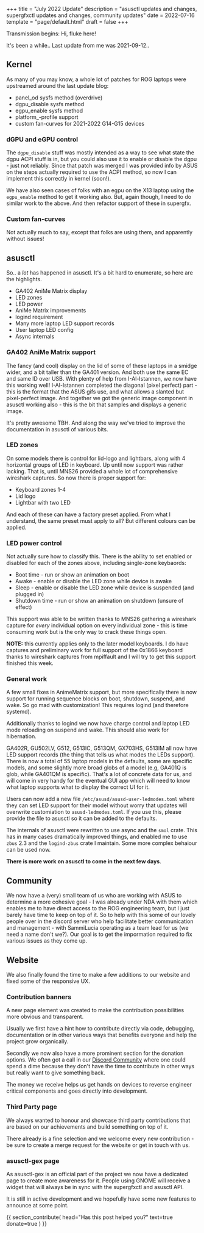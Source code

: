 +++
title = "July 2022 Update"
description = "asusctl updates and changes, supergfxctl updates and changes, community updates"
date = 2022-07-16
template = "page/default.html"
draft = false
+++

Transmission begins: Hi, fluke here!

It's been a while.. Last update from me was 2021-09-12..

## Kernel

As many of you may know, a whole lot of patches for ROG laptops were upstreamed around the last update blog:

- panel_od sysfs method (overdrive)
- dgpu_disable sysfs method
- egpu_enable sysfs method
- platform_-profile support
- custom fan-curves for 2021-2022 G14-G15 devices

### dGPU and eGPU control

The `dgpu_disable` stuff was mostly intended as a way to see what state the dgpu ACPI stuff is in, but you could also use it to enable or disable the dgpu - just not reliably. Since that patch was merged I was provided info by ASUS on the steps actually required to use the ACPI method, so now I can implement this correctly in kernel (soon!).

We have also seen cases of folks with an egpu on the X13 laptop using the `egpu_enable` method to get it working also. But, again though, I need to do similar work to the above. And then refactor support of these in supergfx.

### Custom fan-curves

Not actually much to say, except that folks are using them, and apparently without issues!

## asusctl

So.. a *lot* has happened in asusctl. It's a bit hard to enumerate, so here are the highlights.

- GA402 AniMe Matrix display
- LED zones
- LED power
- AniMe Matrix improvements
- logind requirement
- Many more laptop LED support records
- User laptop LED config
- Async internals

### GA402 AniMe Matrix support

The fancy (and cool) display on the lid of some of these laptops in a smidge wider, and a bit taller than the GA401 version. And both use the same EC and same ID over USB. With plenty of help from I-Al-Istannen, we now have this working well! I-Al-Istannen completed the diagonal (pixel perfect) part - this is the format that the ASUS gifs use, and what allows a slanted but pixel-perfect image. And together we got the generic image component in asusctl working also - this is the bit that samples and displays a generic image.

It's pretty awesome TBH. And along the way we've tried to improve the documentation in asusctl of various bits.

### LED zones

On some models there is control for lid-logo and lightbars, along with 4 horizontal groups of LED in keyboard. Up until now support was rather lacking. That is, until MNS26 provided a whole lot of comprehensive wireshark captures. So now there is proper support for:

- Keyboard zones 1-4
- Lid logo
- Lightbar with two LED

And each of these can have a factory preset applied. From what I understand, the same preset must apply to all? But different colours can be applied.

### LED power control

Not actually sure how to classify this. There is the ability to set enabled or disabled for each of the zones above, including single-zone keybaords:

- Boot time - run or show an animation on boot
- Awake - enable or disable the LED zone while device is awake
- Sleep - enable or disable the LED zone while device is suspended (and plugged in)
- Shutdown time - run or show an animation on shutdown (unsure of effect)

This support was able to be written thanks to MNS26 gathering a wireshark capture for *every* individual option on every individual zone - this is time consuming work but is the only way to crack these things open.

**NOTE:** this currently applies only to the later model keyboards. I do have captures and preliminary work for full support of the 0x1866 keyboard thanks to wireshark captures from mpiffault and I will try to get this support finished this week.

### General work

A few small fixes in AnimeMatrix support, but more specifically there is now support for running sequence blocks on boot, shutdown, suspend, and wake. So go mad with customization! This requires logind (and therefore systemd).

Additionally thanks to logind we now have charge control and laptop LED mode reloading on suspend and wake. This should also work for hibernation.

GA402R, GU502LV, G512, G513IC, G513QM, GX703HS, G513IM all now have LED support records (the thing that tells us what modes the LEDs support). There is now a total of 55 laptop models in the defaults, some are specific models, and some slightly more broad globs of a model (e.g, GA401Q is glob, while GA401QM is specific). That's a lot of concrete data for us, and will come in very handy for the eventual GUI app which will need to know what laptop supports what to display the correct UI for it.

Users can now add a new file `/etc/asusd/asusd-user-ledmodes.toml` where they can set LED support for their model without worry that updates will overwrite customiation to `asusd-ledmodes.toml`. If you use this, please provide the file to asusctl so it can be added to the defaults.

The internals of asusctl were rewritten to use async and the `smol` crate. This has in many cases dramatically improved things, and enabled me to use `zbus` 2.3 and the `logind-zbus` crate I maintain. Some more complex behaiour can be used now.

**There is more work on asusctl to come in the next few days**.

## Community

We now have a (very) small team of us who are working with ASUS to determine a more cohesive goal - I was already under NDA with them which enables me to have direct access to the ROG engineering team, but I just barely have time to keep on top of it. So to help with this some of our lovely people over in the discord server who help facilitate better communication and management - with SammiLucia operating as a team lead for us (we need a name don't we?). Our goal is to get the impormation required to fix various issues as they come up.

## Website

We also finally found the time to make a few additions to our website and fixed some of the responsive UX.

### Contribution banners

A new page element was created to make the contribution possibilities more obvious and transparent.

Usually we first have a hint how to contribute directly via code, debugging, documentation or in other various ways that benefits everyone and help the project grow organically.

Secondly we now also have a more prominent section for the donation options. We often got a call in our [Discord Community](https://discord.gg/4ZKGd7Un5t) where one could spend a dime because they don't have the time to contribute in other ways but really want to give something back.

The money we receive helps us get hands on devices to reverse engineer critical components and goes directly into development.

### Third Party page

We always wanted to honour and showcase third party contributions that are based on our achievements and build something on top of it.

There already is a fine selection and we welcome every new contribution - be sure to create a merge request for the website or get in touch with us.

### asusctl-gex page

As asusctl-gex is an official part of the project we now have a dedicated page to create more awareness for it. People using GNOME will receive a widget that will always be in sync with the supergfxctl and asusctl API.

It is still in active development and we hopefully have some new features to announce at some point.

{{
  section_contribute(
    head="Has this post helped you?"
    text=true
    donate=true
  )
}}